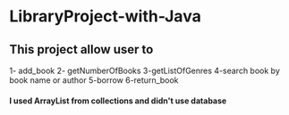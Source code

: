 # LibraryProject-with-Java
## This project allow user to 
1- add_book
2- getNumberOfBooks
3-getListOfGenres
4-search book by book name or author
5-borrow
6-return_book

#### I used ArrayList from collections and didn't use database
